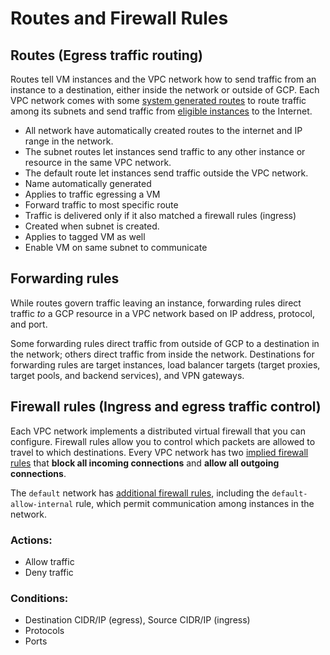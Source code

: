 # Routes and Firewall Rules

## Routes \(Egress traffic routing\)

Routes tell VM instances and the VPC network how to send traffic from an instance to a destination, either inside the network or outside of GCP. Each VPC network comes with some [system generated routes](https://cloud.google.com/vpc/docs/vpc#system-generated-routes) to route traffic among its subnets and send traffic from [eligible instances](https://cloud.google.com/vpc/docs/vpc#internet_access_reqs) to the Internet.

* All network have automatically created routes to the internet and IP range in the network.
* The subnet routes let instances send traffic to any other instance or resource in the same VPC network.
* The default route let instances send traffic outside the VPC network.
* Name automatically generated
* Applies to traffic egressing a VM
* Forward traffic to most specific route
* Traffic is delivered only if it also matched a firewall rules \(ingress\)
* Created when subnet is created.
* Applies to tagged VM as well
* Enable VM on same subnet to communicate

## Forwarding rules

While routes govern traffic leaving an instance, forwarding rules direct traffic _to_ a GCP resource in a VPC network based on IP address, protocol, and port.

Some forwarding rules direct traffic from outside of GCP to a destination in the network; others direct traffic from inside the network. Destinations for forwarding rules are target instances, load balancer targets \(target proxies, target pools, and backend services\), and VPN gateways.

## Firewall rules \(Ingress and egress traffic control\)

Each VPC network implements a distributed virtual firewall that you can configure. Firewall rules allow you to control which packets are allowed to travel to which destinations. Every VPC network has two [implied firewall rules](https://cloud.google.com/vpc/docs/firewalls#default_firewall_rules) that **block all incoming connections** and **allow all outgoing connections**.

The `default` network has [additional firewall rules](https://cloud.google.com/vpc/docs/firewalls#default_firewall_rules), including the `default-allow-internal` rule, which permit communication among instances in the network.

### Actions:

* Allow traffic
* Deny traffic

### Conditions:

* Destination CIDR/IP \(egress\), Source CIDR/IP \(ingress\)
* Protocols
* Ports





